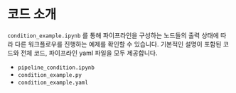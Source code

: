 # 코드 소개

`condition_example.ipynb` 를 통해 파이프라인을 구성하는 노드들의 출력 상태에 따라 다른 워크플로우를 진행하는 예제를 확인할 수 있습니다.
기본적인 설명이 포함된 코드와 전체 코드, 파이프라인 yaml 파일을 모두 제공합니다.

- `pipeline_condition.ipynb`
- `condition_example.py`
- `condition_example.yaml`
